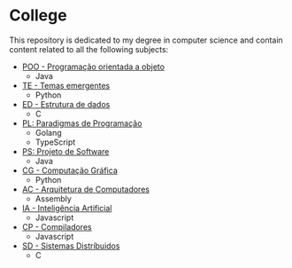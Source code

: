 # College

This repository is dedicated to my degree in computer science and contain content related to all the following subjects: 

* [POO - Programação orientada a objeto](terceiro_semestre/POO)
  * Java
* [TE - Temas emergentes](quarto_semestre/TE)
  * Python
* [ED - Estrutura de dados](quarto_semestre/ED)
  * C 
* [PL: Paradigmas de Programação](quinto_semestre/PL)
  * Golang
  * TypeScript
* [PS: Projeto de Software](sexto_semestre/PS)
  * Java
* [CG - Computação Gráfica](sexto_semestre/CG)
  * Python
* [AC - Arquitetura de Computadores](sexto_semestre/AC)
  * Assembly
* [IA - Inteligência Artificial](setimo_semestre/IA)
  * Javascript
* [CP - Compiladores](setimo_semestre/CP)
  * Javascript
* [SD - Sistemas Distríbuidos](oitvao_semestre/SD)
  * C